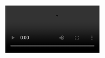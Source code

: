 <video src="https://drive.google.com/file/d/1XTLT5p9skc9BeOi0mo87mW2TTL1lZ6QV/view?usp=drive_link" controls></video>
